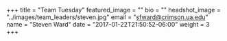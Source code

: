 +++
title = "Team Tuesday"
featured_image = ""
bio = ""
headshot_image = "../images/team_leaders/steven.jpg"
email = "sfward@crimson.ua.edu"
name = "Steven Ward"
date = "2017-01-22T21:50:52-06:00"
weight = 3
+++
